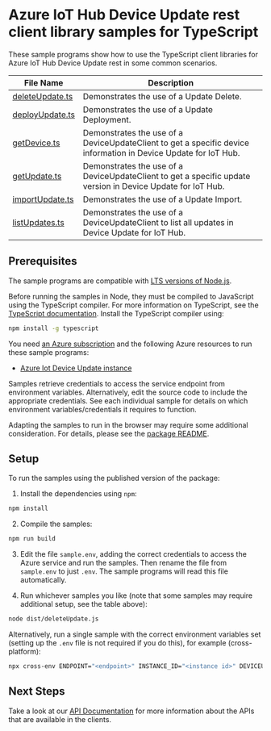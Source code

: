 # Azure IoT Hub Device Update rest client library samples for TypeScript

These sample programs show how to use the TypeScript client libraries for Azure IoT Hub Device Update rest in some common scenarios.

| **File Name**                   | **Description**                                                                                                 |
| ------------------------------- | --------------------------------------------------------------------------------------------------------------- |
| [deleteUpdate.ts][deleteupdate] | Demonstrates the use of a Update Delete.                                                                        |
| [deployUpdate.ts][deployupdate] | Demonstrates the use of a Update Deployment.                                                                    |
| [getDevice.ts][getdevice]       | Demonstrates the use of a DeviceUpdateClient to get a specific device information in Device Update for IoT Hub. |
| [getUpdate.ts][getupdate]       | Demonstrates the use of a DeviceUpdateClient to get a specific update version in Device Update for IoT Hub.     |
| [importUpdate.ts][importupdate] | Demonstrates the use of a Update Import.                                                                        |
| [listUpdates.ts][listupdates]   | Demonstrates the use of a DeviceUpdateClient to list all updates in Device Update for IoT Hub.                  |

## Prerequisites

The sample programs are compatible with [LTS versions of Node.js](https://github.com/nodejs/release#release-schedule).

Before running the samples in Node, they must be compiled to JavaScript using the TypeScript compiler. For more information on TypeScript, see the [TypeScript documentation][typescript]. Install the TypeScript compiler using:

```bash
npm install -g typescript
```

You need [an Azure subscription][freesub] and the following Azure resources to run these sample programs:

- [Azure Iot Device Update instance][createinstance_azureiotdeviceupdateinstance]

Samples retrieve credentials to access the service endpoint from environment variables. Alternatively, edit the source code to include the appropriate credentials. See each individual sample for details on which environment variables/credentials it requires to function.

Adapting the samples to run in the browser may require some additional consideration. For details, please see the [package README][package].

## Setup

To run the samples using the published version of the package:

1. Install the dependencies using `npm`:

```bash
npm install
```

2. Compile the samples:

```bash
npm run build
```

3. Edit the file `sample.env`, adding the correct credentials to access the Azure service and run the samples. Then rename the file from `sample.env` to just `.env`. The sample programs will read this file automatically.

4. Run whichever samples you like (note that some samples may require additional setup, see the table above):

```bash
node dist/deleteUpdate.js
```

Alternatively, run a single sample with the correct environment variables set (setting up the `.env` file is not required if you do this), for example (cross-platform):

```bash
npx cross-env ENDPOINT="<endpoint>" INSTANCE_ID="<instance id>" DEVICEUPDATE_UPDATE_PROVIDER="<deviceupdate update provider>" DEVICEUPDATE_UPDATE_NAME="<deviceupdate update name>" DEVICEUPDATE_UPDATE_VERSION="<deviceupdate update version>" node dist/deleteUpdate.js
```

## Next Steps

Take a look at our [API Documentation][apiref] for more information about the APIs that are available in the clients.

[deleteupdate]: https://github.com/Azure/azure-sdk-for-js/blob/main/sdk/deviceupdate/iot-device-update-rest/samples/v1/typescript/src/deleteUpdate.ts
[deployupdate]: https://github.com/Azure/azure-sdk-for-js/blob/main/sdk/deviceupdate/iot-device-update-rest/samples/v1/typescript/src/deployUpdate.ts
[getdevice]: https://github.com/Azure/azure-sdk-for-js/blob/main/sdk/deviceupdate/iot-device-update-rest/samples/v1/typescript/src/getDevice.ts
[getupdate]: https://github.com/Azure/azure-sdk-for-js/blob/main/sdk/deviceupdate/iot-device-update-rest/samples/v1/typescript/src/getUpdate.ts
[importupdate]: https://github.com/Azure/azure-sdk-for-js/blob/main/sdk/deviceupdate/iot-device-update-rest/samples/v1/typescript/src/importUpdate.ts
[listupdates]: https://github.com/Azure/azure-sdk-for-js/blob/main/sdk/deviceupdate/iot-device-update-rest/samples/v1/typescript/src/listUpdates.ts
[apiref]: https://docs.microsoft.com/rest/api/deviceupdate/2021-06-01-preview/device-update
[freesub]: https://azure.microsoft.com/free/
[createinstance_azureiotdeviceupdateinstance]: https://docs.microsoft.com/azure/iot-hub-device-update/understand-device-update
[package]: https://github.com/Azure/azure-sdk-for-js/tree/main/sdk/deviceupdate/iot-device-update-rest/README.md
[typescript]: https://www.typescriptlang.org/docs/home.html

